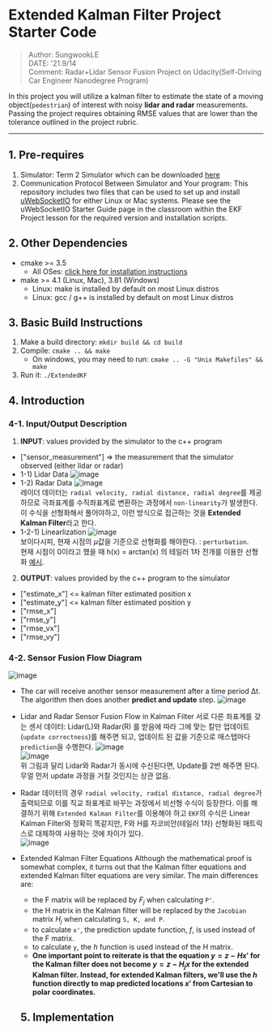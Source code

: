 # Extended Kalman Filter Project Starter Code

> Author: SungwookLE  
 DATE: '21.9/14  
 Comment: Radar+Lidar Sensor Fusion Project on Udacity(Self-Driving Car Engineer Nanodegree Program)  

In this project you will utilize a kalman filter to estimate the state of a moving object(`pedestrian`) of interest with noisy **lidar and radar** measurements. Passing the project requires obtaining RMSE values that are lower than the tolerance outlined in the project rubric. 

---

## 1. Pre-requires
1) Simulator: Term 2 Simulator which can be downloaded [here](https://github.com/udacity/self-driving-car-sim/releases)
2) Communication Protocol Between Simulator and Your program: This repository includes two files that can be used to set up and install [uWebSocketIO](https://github.com/uWebSockets/uWebSockets) for either Linux or Mac systems. Please see the uWebSocketIO Starter Guide page in the classroom within the EKF Project lesson for the required version and installation scripts.  

## 2. Other Dependencies

* cmake >= 3.5
  * All OSes: [click here for installation instructions](https://cmake.org/install/)
* make >= 4.1 (Linux, Mac), 3.81 (Windows)
  * Linux: make is installed by default on most Linux distros
  * Linux: gcc / g++ is installed by default on most Linux distros

## 3. Basic Build Instructions

1. Make a build directory: `mkdir build && cd build`
2. Compile: `cmake .. && make` 
   * On windows, you may need to run: `cmake .. -G "Unix Makefiles" && make`
3. Run it: `./ExtendedKF `

## 4. Introduction
### 4-1. Input/Output Description  
 1) **INPUT**: values provided by the simulator to the c++ program  
- ["sensor_measurement"] => the measurement that the simulator observed (either lidar or radar)
- 1-1) Lidar Data
![image](/assets/Lidar_data_acquisition.png)
- 1-2) Radar Data
![image](/assets/Radar_data_acquisition.png)  
레이더 데이터는 `radial velocity, radial distance, radial degree`를 제공하므로 극좌표계를 수직좌표계로 변환하는 과정에서 `non-linearity`가 발생한다. 이 수식을 선형화해서 풀어야하고, 이런 방식으로 접근하는 것을 **Extended Kalman Filter**라고 한다. 
- 1-2-1) Linearlization
![image](/assets/linearlization_radar.png)  
보이다시피, 현재 시점의 $\mu$값을 기준으로 선형화를 해야한다. : `perturbation`.  
현재 시점이 0이라고 했을 때 h(x) = arctan(x) 의 테일러 1차 전개를 이용한 선형화 [예시](assets/linearization_example.png).

 2) **OUTPUT**: values provided by the c++ program to the simulator  
- ["estimate_x"] <= kalman filter estimated position x
- ["estimate_y"] <= kalman filter estimated position y
- ["rmse_x"]
- ["rmse_y"]
- ["rmse_vx"]
- ["rmse_vy"]

### 4-2. Sensor Fusion Flow Diagram

![image](https://video.udacity-data.com/topher/2017/February/58b4d902_screenshot-from-2017-02-27-19-56-58/screenshot-from-2017-02-27-19-56-58.png)

- The car will receive another sensor measurement after a time period Δt. The algorithm then does another **predict and update** step.
![image](assets/kalman_filter_flow.png)

- Lidar and Radar Sensor Fusion Flow in Kalman Filter
서로 다른 좌표계를 갖는 센서 데이터: Lidar(L)와 Radar(R) 를 받음에 따라 그에 맞는 칼만 업데이트(`update correctness`)를 해주면 되고, 업데이트 된 값을 기준으로 매스탭마다 `prediction`을 수행한다.
![image](assets/sensor_fusion_sequence_flow1.png)  
![image](assets/sensor_fusion_sequence_flow2.png)  
위 그림과 달리 Lidar와 Radar가 동시에 수신된다면, Update를 2번 해주면 된다. 무얼 먼저 update 과정을 거칠 것인지는 상관 없음.  

- Radar 데이터의 경우 `radial velocity, radial distance, radial degree`가 출력되므로 이를 직교 좌표계로 바꾸는 과정에서 비선형 수식이 등장한다. 이를 해결하기 위해 `Extended Kalman Filter`를 이용해야 하고 `EKF`의 수식은 Linear Kalman Filter와 정확히 똑같지만, F와 H를 자코비안(테일러 1차) 선형화된 매트릭스로 대체하여 사용하는 것에 차이가 있다.  
![image](/assets/extended_kalman_fiter.png)

- Extended Kalman Filter Equations
 Although the mathematical proof is somewhat complex, it turns out that the Kalman filter equations and extended Kalman filter equations are very similar. The main differences are:  
  - the F matrix will be replaced by $F_j$ when calculating `P'`. 
  - the H matrix in the Kalman filter will be replaced by the `Jacobian` matrix $H_j$ when calculating `S, K, and P`.
  - to calculate `x'`, the prediction update function, $f$, is used instead of the F matrix.
  - to calculate `y`, the $h$ function is used instead of the H matrix.
  - **One important point to reiterate is that the equation $y = z - Hx'$ for the Kalman filter does not become $y = z - H_jx$ for the extended Kalman filter. Instead, for extended Kalman filters, we'll use the $h$ function directly to map predicted locations $x'$ from Cartesian to polar coordinates.**

  ## 5. Implementation
  